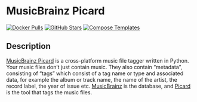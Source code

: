 # MusicBrainz Picard

[![Docker Pulls](https://img.shields.io/docker/pulls/mikenye/picard?style=flat-square&color=607D8B&label=docker%20pulls&logo=docker)](https://hub.docker.com/r/mikenye/picard)
[![GitHub Stars](https://img.shields.io/github/stars/mikenye/picard?style=flat-square&color=607D8B&label=github%20stars&logo=github)](https://github.com/mikenye/docker-picard)
[![Compose Templates](https://img.shields.io/static/v1?style=flat-square&color=607D8B&label=compose&message=templates)](https://github.com/GhostWriters/DockSTARTer/tree/master/compose/.apps/picard)

## Description

[MusicBrainz Picard](https://github.com/mikenye/docker-picard) is a cross-platform music file tagger written in Python.  Your music files don’t just contain music. They also contain “metadata”, consisting of “tags” which consist of a tag name or type and associated data, for example the album or track name, the name of the artist, the record label, the year of issue etc.  [MusicBrainz](https://musicbrainz.org/) is the database, and [Picard](https://picard.musicbrainz.org/) is the tool that tags the music files.
